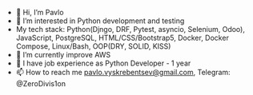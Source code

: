 - 👋 Hi, I’m Pavlo
- 👀 I’m interested in Python development and testing
- My tech stack: Python(Djngo, DRF, Pytest, asyncio, Selenium, Odoo), JavaScript, PostgreSQL, HTML/CSS/Bootstrap5, Docker, Docker Compose, Linux/Bash, OOP(DRY, SOLID, KISS)
- 🌱 I’m currently improve AWS
- 💞️ I have job experience as Python Developer - 1 year
- 📫 How to reach me pavlo.vyskrebentsev@gmail.com, Telegram: @ZeroDivis1on
